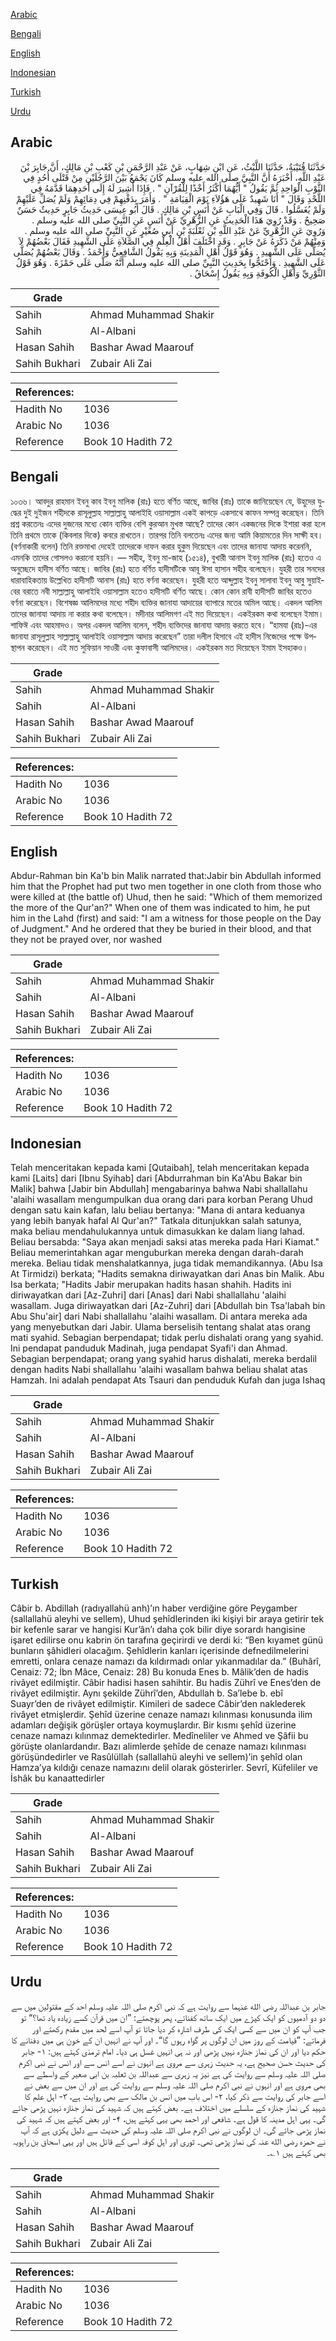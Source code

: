 [Arabic](#arabic)

[Bengali](#bengali)

[English](#english)

[Indonesian](#indonesian)

[Turkish](#turkish)

[Urdu](#urdu)

## Arabic


<div dir="rtl" lang="ar" style={{fontSize:'larger',backgroundColor:'#f8f9fa',padding:20}}>
حَدَّثَنَا قُتَيْبَةُ، حَدَّثَنَا اللَّيْثُ، عَنِ ابْنِ شِهَابٍ، عَنْ عَبْدِ الرَّحْمَنِ بْنِ كَعْبِ بْنِ مَالِكٍ، أَنَّ جَابِرَ بْنَ عَبْدِ اللَّهِ، أَخْبَرَهُ أَنَّ النَّبِيَّ صلى الله عليه وسلم كَانَ يَجْمَعُ بَيْنَ الرَّجُلَيْنِ مِنْ قَتْلَى أُحُدٍ فِي الثَّوْبِ الْوَاحِدِ ثُمَّ يَقُولُ ‏"‏ أَيُّهُمَا أَكْثَرُ أَخْذًا لِلْقُرْآنِ ‏"‏ ‏.‏ فَإِذَا أُشِيرَ لَهُ إِلَى أَحَدِهِمَا قَدَّمَهُ فِي اللَّحْدِ وَقَالَ ‏"‏ أَنَا شَهِيدٌ عَلَى هَؤُلاَءِ يَوْمَ الْقِيَامَةِ ‏"‏ ‏.‏ وَأَمَرَ بِدَفْنِهِمْ فِي دِمَائِهِمْ وَلَمْ يُصَلِّ عَلَيْهِمْ وَلَمْ يُغَسَّلُوا ‏.‏ قَالَ وَفِي الْبَابِ عَنْ أَنَسِ بْنِ مَالِكٍ ‏.‏ قَالَ أَبُو عِيسَى حَدِيثُ جَابِرٍ حَدِيثٌ حَسَنٌ صَحِيحٌ ‏.‏ وَقَدْ رُوِيَ هَذَا الْحَدِيثُ عَنِ الزُّهْرِيِّ عَنْ أَنَسٍ عَنِ النَّبِيِّ صلى الله عليه وسلم ‏.‏ وَرُوِيَ عَنِ الزُّهْرِيِّ عَنْ عَبْدِ اللَّهِ بْنِ ثَعْلَبَةَ بْنِ أَبِي صُعَيْرٍ عَنِ النَّبِيِّ صلى الله عليه وسلم ‏.‏ وَمِنْهُمْ مَنْ ذَكَرَهُ عَنْ جَابِرٍ ‏.‏ وَقَدِ اخْتَلَفَ أَهْلُ الْعِلْمِ فِي الصَّلاَةِ عَلَى الشَّهِيدِ فَقَالَ بَعْضُهُمْ لاَ يُصَلَّى عَلَى الشَّهِيدِ ‏.‏ وَهُوَ قَوْلُ أَهْلِ الْمَدِينَةِ وَبِهِ يَقُولُ الشَّافِعِيُّ وَأَحْمَدُ ‏.‏ وَقَالَ بَعْضُهُمْ يُصَلَّى عَلَى الشَّهِيدِ ‏.‏ وَاحْتَجُّوا بِحَدِيثِ النَّبِيِّ صلى الله عليه وسلم أَنَّهُ صَلَّى عَلَى حَمْزَةَ ‏.‏ وَهُوَ قَوْلُ الثَّوْرِيِّ وَأَهْلِ الْكُوفَةِ وَبِهِ يَقُولُ إِسْحَاقُ ‏.‏
</div>
<div style={{backgroundColor:'#f8f9fa',padding:20, marginBottom: 10}}><table> <thead> <tr> <th>Grade</th> <th></th> </tr> </thead> <tbody> <tr><td>Sahih</td><td>Ahmad Muhammad Shakir</td></tr><tr><td>Sahih</td><td>Al-Albani</td></tr><tr><td>Hasan Sahih</td><td>Bashar Awad Maarouf</td></tr><tr><td>Sahih Bukhari</td><td>Zubair Ali Zai</td></tr></tbody></table><table> <thead> <tr> <th>References:</th> <th></th> </tr> </thead> <tbody><tr><td>Hadith No</td><td>1036</td></tr><tr><td>Arabic No</td><td>1036</td></tr><tr><td>Reference</td><td>Book 10 Hadith 72</td></tr></tbody></table></div>

## Bengali


<div dir="ltr" lang="bn" style={{fontSize:'larger',backgroundColor:'#f8f9fa',padding:20}}>
১০৩৬। আবদুর রাহমান ইবনু কাব ইবনু মালিক (রাঃ) হতে বর্ণিত আছে, জাবির (রাঃ) তাকে জানিয়েছেন যে, উহুদের যুদ্ধের দুই দুইজন শহীদকে রাসূলুল্লাহ সাল্লাল্লাহু আলাইহি ওয়াসাল্লাম একই কাপড়ে একসাথে কাফন সম্পন্ন করেছেন। তিনি প্রশ্ন করতেনঃ এদের দুজনের মধ্যে কোন ব্যক্তির বেশি কুরআন মুখস্ত আছে? তাদের কোন একজনের দিকে ইশারা করা হলে তিনি প্রথমে তাকে (কিবলার দিকে) কবরে রাখতেন। তারপর তিনি বলতেনঃ এদের জন্য আমি কিয়ামতের দিন সাক্ষী হব। (বর্ণনাকারী বলেন) তিনি রক্তমাখা দেহেই তাদেরকে দাফন করার হুকুম দিয়েছেন এবং তাদের জানাযা আদায় করেননি, এমনকি তাদের গোসলও করানো হয়নি। — সহীহ, ইবনু মা-জাহ (১৫১৪), বুখারী আনাস ইবনু মালিক (রাঃ) হতেও এ অনুচ্ছেদে হাদীস বর্ণিত আছে। জাবির (রাঃ) হতে বর্ণিত হাদীসটিকে আবূ ঈসা হাসান সহীহ বলেছেন। যুহরী তার সনদের ধারাবাহিকতায় উল্লেখিত হাদীসটি আনাস (রাঃ) হতে বর্ণনা করেছেন। যুহরী হতে আব্দুল্লাহ ইবনু সালাবা ইবনু আবু সুয়াইবের বরাতে নবী সাল্লাল্লাহু আলাইহি ওয়াসাল্লাম হতেও হাদীসটি বর্ণিত আছে। কোন কোন রাবী হাদীসটি জাবির হতেও বর্ণনা করেছেন। বিশেষজ্ঞ আলিমদের মধ্যে শহীদ ব্যক্তির জানাযা আদায়ের ব্যাপারে মতের অমিল আছে। একদল আলিম তাদের জানাযা আদায় না করার কথা বলেছেন। মদীনার আলিমগণ এই মত দিয়েছেন। একইরকম কথা বলেছেন ইমাম। শাফিঈ এবং আহমাদও। অপর একদল আলিম বলেন, শহীদ ব্যক্তিদের জানাযা আদায় করতে হবে। “হামযা (রাঃ)-এর জানাযা রাসূলুল্লাহ সাল্লাল্লাহু আলাইহি ওয়াসাল্লাম আদায় করেছেন” তারা দলীল হিসাবে এই হাদীস নিজেদের পক্ষে উপস্থাপন করেছেন। এই মত সুফিয়ান সাওরী এবং কুফাবাসী আলিমদের। একইরকম মত দিয়েছেন ইমাম ইসহাকও।
</div>
<div style={{backgroundColor:'#f8f9fa',padding:20, marginBottom: 10}}><table> <thead> <tr> <th>Grade</th> <th></th> </tr> </thead> <tbody> <tr><td>Sahih</td><td>Ahmad Muhammad Shakir</td></tr><tr><td>Sahih</td><td>Al-Albani</td></tr><tr><td>Hasan Sahih</td><td>Bashar Awad Maarouf</td></tr><tr><td>Sahih Bukhari</td><td>Zubair Ali Zai</td></tr></tbody></table><table> <thead> <tr> <th>References:</th> <th></th> </tr> </thead> <tbody><tr><td>Hadith No</td><td>1036</td></tr><tr><td>Arabic No</td><td>1036</td></tr><tr><td>Reference</td><td>Book 10 Hadith 72</td></tr></tbody></table></div>

## English


<div dir="ltr" lang="en" style={{fontSize:'larger',backgroundColor:'#f8f9fa',padding:20}}>
Abdur-Rahman bin Ka'b bin Malik narrated that:Jabir bin Abdullah informed him that the Prophet had put two men together in one cloth from those who were killed at (the battle of) Uhud, then he said: "Which of them memorized the more of the Qur'an?" When one of them was indicated to him, he put him in the Lahd (first) and said: "I am a witness for those people on the Day of Judgment." And he ordered that they be buried in their blood, and that they not be prayed over, nor washed
</div>
<div style={{backgroundColor:'#f8f9fa',padding:20, marginBottom: 10}}><table> <thead> <tr> <th>Grade</th> <th></th> </tr> </thead> <tbody> <tr><td>Sahih</td><td>Ahmad Muhammad Shakir</td></tr><tr><td>Sahih</td><td>Al-Albani</td></tr><tr><td>Hasan Sahih</td><td>Bashar Awad Maarouf</td></tr><tr><td>Sahih Bukhari</td><td>Zubair Ali Zai</td></tr></tbody></table><table> <thead> <tr> <th>References:</th> <th></th> </tr> </thead> <tbody><tr><td>Hadith No</td><td>1036</td></tr><tr><td>Arabic No</td><td>1036</td></tr><tr><td>Reference</td><td>Book 10 Hadith 72</td></tr></tbody></table></div>

## Indonesian


<div dir="ltr" lang="id" style={{fontSize:'larger',backgroundColor:'#f8f9fa',padding:20}}>
Telah menceritakan kepada kami [Qutaibah], telah menceritakan kepada kami [Laits] dari [Ibnu Syihab] dari [Abdurrahman bin Ka'Abu Bakar bin Malik] bahwa [Jabir bin Abdullah] mengabarinya bahwa Nabi shallallahu 'alaihi wasallam mengumpulkan dua orang dari para korban Perang Uhud dengan satu kain kafan, lalu beliau bertanya: "Mana di antara keduanya yang lebih banyak hafal Al Qur'an?" Tatkala ditunjukkan salah satunya, maka beliau mendahulukannya untuk dimasukkan ke dalam liang lahad. Beliau bersabda: "Saya akan menjadi saksi atas mereka pada Hari Kiamat." Beliau memerintahkan agar menguburkan mereka dengan darah-darah mereka. Beliau tidak menshalatkannya, juga tidak memandikannya. (Abu Isa At Tirmidzi) berkata; "Hadits semakna diriwayatkan dari Anas bin Malik. Abu Isa berkata; "Hadits Jabir merupakan hadits hasan shahih. Hadits ini diriwayatkan dari [Az-Zuhri] dari [Anas] dari Nabi shallallahu 'alaihi wasallam. Juga diriwayatkan dari [Az-Zuhri] dari [Abdullah bin Tsa'labah bin Abu Shu'air] dari Nabi shallallahu 'alaihi wasallam. Di antara mereka ada yang menyebutkan dari Jabir. Ulama berselisih tentang shalat atas orang mati syahid. Sebagian berpendapat; tidak perlu dishalati orang yang syahid. Ini pendapat panduduk Madinah, juga pendapat Syafi'i dan Ahmad. Sebagian berpendapat; orang yang syahid harus dishalati, mereka berdalil dengan hadits Nabi shallallahu 'alaihi wasallam bahwa beliau shalat atas Hamzah. Ini adalah pendapat Ats Tsauri dan penduduk Kufah dan juga Ishaq
</div>
<div style={{backgroundColor:'#f8f9fa',padding:20, marginBottom: 10}}><table> <thead> <tr> <th>Grade</th> <th></th> </tr> </thead> <tbody> <tr><td>Sahih</td><td>Ahmad Muhammad Shakir</td></tr><tr><td>Sahih</td><td>Al-Albani</td></tr><tr><td>Hasan Sahih</td><td>Bashar Awad Maarouf</td></tr><tr><td>Sahih Bukhari</td><td>Zubair Ali Zai</td></tr></tbody></table><table> <thead> <tr> <th>References:</th> <th></th> </tr> </thead> <tbody><tr><td>Hadith No</td><td>1036</td></tr><tr><td>Arabic No</td><td>1036</td></tr><tr><td>Reference</td><td>Book 10 Hadith 72</td></tr></tbody></table></div>

## Turkish


<div dir="ltr" lang="tr" style={{fontSize:'larger',backgroundColor:'#f8f9fa',padding:20}}>
Câbir b. Abdillah (radıyallahü anh)’ın haber verdiğine göre Peygamber (sallallahü aleyhi ve sellem), Uhud şehîdlerinden iki kişiyi bir araya getirir tek bir kefenle sarar ve hangisi Kur’ân’ı daha çok bilir diye sorardı hangisine işaret edilirse onu kabrin ön tarafına geçirirdi ve derdi ki: “Ben kıyamet günü bunların şâhidleri olacağım. Şehîdlerin kanları içerisinde defnedilmelerini emretti, onlara cenaze namazı da kıldırmadı onlar yıkanmadılar da.” (Buhârî, Cenaiz: 72; İbn Mâce, Cenaiz: 28) Bu konuda Enes b. Mâlik’den de hadis rivâyet edilmiştir. Câbir hadisi hasen sahihtir. Bu hadis Zührî ve Enes’den de rivâyet edilmiştir. Aynı şekilde Zührî’den, Abdullah b. Sa’lebe b. ebî Suayr’den de rivâyet edilmiştir. Kimileri de sadece Câbir’den naklederek rivâyet etmişlerdir. Şehîd üzerine cenaze namazı kılınması konusunda ilim adamları değişik görüşler ortaya koymuşlardır. Bir kısmı şehîd üzerine cenaze namazı kılınmaz demektedirler. Medîneliler ve Ahmed ve Şâfii bu görüşte olanlardandır. Bazı alimlerde şehîde de cenaze namazı kılınması görüşündedirler ve Rasûlüllah (sallallahü aleyhi ve sellem)’in şehîd olan Hamza’ya kıldığı cenaze namazını delil olarak gösterirler. Sevrî, Küfeliler ve İshâk bu kanaattedirler
</div>
<div style={{backgroundColor:'#f8f9fa',padding:20, marginBottom: 10}}><table> <thead> <tr> <th>Grade</th> <th></th> </tr> </thead> <tbody> <tr><td>Sahih</td><td>Ahmad Muhammad Shakir</td></tr><tr><td>Sahih</td><td>Al-Albani</td></tr><tr><td>Hasan Sahih</td><td>Bashar Awad Maarouf</td></tr><tr><td>Sahih Bukhari</td><td>Zubair Ali Zai</td></tr></tbody></table><table> <thead> <tr> <th>References:</th> <th></th> </tr> </thead> <tbody><tr><td>Hadith No</td><td>1036</td></tr><tr><td>Arabic No</td><td>1036</td></tr><tr><td>Reference</td><td>Book 10 Hadith 72</td></tr></tbody></table></div>

## Urdu


<div dir="rtl" lang="ur" style={{fontSize:'larger',backgroundColor:'#f8f9fa',padding:20}}>
جابر بن عبداللہ رضی الله عنہما سے روایت ہے کہ نبی اکرم صلی اللہ علیہ وسلم احد کے مقتولین میں سے دو دو آدمیوں کو ایک کپڑے میں ایک ساتھ کفناتے، پھر پوچھتے: ”ان میں قرآن کسے زیادہ یاد تھا؟“ تو جب آپ کو ان میں سے کسی ایک کی طرف اشارہ کر دیا جاتا تو آپ اسے لحد میں مقدم رکھتے اور فرماتے: ”قیامت کے روز میں ان لوگوں پر گواہ رہوں گا“۔ اور آپ نے انہیں ان کے خون ہی میں دفنانے کا حکم دیا اور ان کی نماز جنازہ نہیں پڑھی اور نہ ہی انہیں غسل ہی دیا۔ امام ترمذی کہتے ہیں: ۱- جابر کی حدیث حسن صحیح ہے، یہ حدیث زہری سے مروی ہے انہوں نے اسے انس سے اور انس نے نبی اکرم صلی اللہ علیہ وسلم سے روایت کی ہے نیز یہ زہری سے عبداللہ بن ثعلبہ بن ابی صعیر کے واسطے سے بھی مروی ہے اور انہوں نے نبی اکرم صلی اللہ علیہ وسلم سے روایت کی ہے اور ان میں سے بعض نے اسے جابر کی روایت سے ذکر کیا، ۲- اس باب میں انس بن مالک سے بھی روایت ہے، ۳- اہل علم کا شہید کی نماز جنازہ کے سلسلے میں اختلاف ہے۔ بعض کہتے ہیں کہ شہید کی نماز جنازہ نہیں پڑھی جائے گی۔ یہی اہل مدینہ کا قول ہے۔ شافعی اور احمد بھی یہی کہتے ہیں، ۴- اور بعض کہتے ہیں کہ شہید کی نماز پڑھی جائے گی۔ ان لوگوں نے نبی اکرم صلی اللہ علیہ وسلم کی حدیث سے دلیل پکڑی ہے کہ آپ نے حمزہ رضی الله عنہ کی نماز پڑھی تھی۔ ثوری اور اہل کوفہ اسی کے قائل ہیں اور یہی اسحاق بن راہویہ بھی کہتے ہیں ۱؎۔
</div>
<div style={{backgroundColor:'#f8f9fa',padding:20, marginBottom: 10}}><table> <thead> <tr> <th>Grade</th> <th></th> </tr> </thead> <tbody> <tr><td>Sahih</td><td>Ahmad Muhammad Shakir</td></tr><tr><td>Sahih</td><td>Al-Albani</td></tr><tr><td>Hasan Sahih</td><td>Bashar Awad Maarouf</td></tr><tr><td>Sahih Bukhari</td><td>Zubair Ali Zai</td></tr></tbody></table><table> <thead> <tr> <th>References:</th> <th></th> </tr> </thead> <tbody><tr><td>Hadith No</td><td>1036</td></tr><tr><td>Arabic No</td><td>1036</td></tr><tr><td>Reference</td><td>Book 10 Hadith 72</td></tr></tbody></table></div>